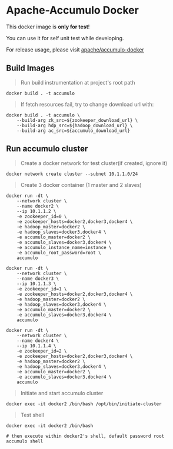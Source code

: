 # Apache-Accumulo Docker

This docker image is **only for test**! 

You can use it for self unit test while developing.

For release usage, please visit [apache/accumulo-docker](https://github.com/apache/accumulo-docker)

## Build Images

> Run build instrumentation at project's root path

```
docker build . -t accumulo
```

> If fetch resources fail, try to change download url with:

```
docker build . -t accumulo \
    --build-arg zk_src=${zookeeper_download_url} \
    --build-arg hdp_src=${hadoop_download_url} \
    --build-arg ac_src=${accumulo_download_url}
``` 


## Run accumulo cluster

> Create a docker network for test cluster(if created, ignore it)

```
docker network create cluster --subnet 10.1.1.0/24
```

> Create 3 docker container (1 master and 2 slaves)

```
docker run -dt \
    --network cluster \
    --name docker2 \
    --ip 10.1.1.2 \
    -e zookeeper_id=0 \
    -e zookeeper_hosts=docker2,docker3,docker4 \
    -e hadoop_master=docker2 \
    -e hadoop_slaves=docker3,docker4 \
    -e accumulo_master=docker2 \
    -e accumulo_slaves=docker3,docker4 \
    -e accumulo_instance_name=instance \
    -e accumulo_root_password=root \
    accumulo

docker run -dt \
    --network cluster \
    --name docker3 \
    --ip 10.1.1.3 \
    -e zookeeper_id=1 \
    -e zookeeper_hosts=docker2,docker3,docker4 \
    -e hadoop_master=docker2 \
    -e hadoop_slaves=docker3,docker4 \
    -e accumulo_master=docker2 \
    -e accumulo_slaves=docker3,docker4 \
    accumulo

docker run -dt \
    --network cluster \
    --name docker4 \
    --ip 10.1.1.4 \
    -e zookeeper_id=2 \
    -e zookeeper_hosts=docker2,docker3,docker4 \
    -e hadoop_master=docker2 \
    -e hadoop_slaves=docker3,docker4 \
    -e accumulo_master=docker2 \
    -e accumulo_slaves=docker3,docker4 \
    accumulo
```

> Initiate and start accumulo cluster

```
docker exec -it docker2 /bin/bash /opt/bin/initiate-cluster 
```

> Test shell

```
docker exec -it docker2 /bin/bash

# then execute within docker2's shell, default password root
accumulo shell
```

